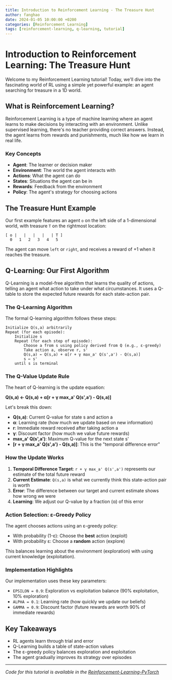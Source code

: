 ```yaml
---
title: Introduction to Reinforcement Learning - The Treasure Hunt
author: fanghao
date: 2024-01-05 10:00:00 +0200
categories: [Reinforcement Learning]
tags: [reinforcement-learning, q-learning, tutorial]
---
```


# Introduction to Reinforcement Learning: The Treasure Hunt

Welcome to my Reinforcement Learning tutorial! Today, we'll dive into the fascinating world of RL using a simple yet powerful example: an agent searching for treasure in a 1D world.

## What is Reinforcement Learning?

Reinforcement Learning is a type of machine learning where an agent learns to make decisions by interacting with an environment. Unlike supervised learning, there's no teacher providing correct answers. Instead, the agent learns from rewards and punishments, much like how we learn in real life.

### Key Concepts

- **Agent**: The learner or decision maker
- **Environment**: The world the agent interacts with  
- **Actions**: What the agent can do
- **States**: Situations the agent can be in
- **Rewards**: Feedback from the environment
- **Policy**: The agent's strategy for choosing actions

## The Treasure Hunt Example

Our first example features an agent `o` on the left side of a 1-dimensional world, with treasure `T` on the rightmost location:

```
[ o |   |   |   |   | T ]
  0   1   2   3   4   5
```

The agent can move `left` or `right`, and receives a reward of +1 when it reaches the treasure.

## Q-Learning: Our First Algorithm

Q-Learning is a model-free algorithm that learns the quality of actions, telling an agent what action to take under what circumstances. It uses a Q-table to store the expected future rewards for each state-action pair.

### The Q-Learning Algorithm

The formal Q-learning algorithm follows these steps:

```
Initialize Q(s,a) arbitrarily
Repeat (for each episode):
    Initialize s
    Repeat (for each step of episode):
        Choose a from s using policy derived from Q (e.g., ε-greedy)
        Take action a, observe r, s'
        Q(s,a) ← Q(s,a) + α[r + γ max_a' Q(s',a') - Q(s,a)]
        s ← s'
    until s is terminal
```

### The Q-Value Update Rule

The heart of Q-learning is the update equation:

**Q(s,a) ← Q(s,a) + α[r + γ max_a' Q(s',a') - Q(s,a)]**

Let's break this down:
- **Q(s,a)**: Current Q-value for state s and action a
- **α**: Learning rate (how much we update based on new information)
- **r**: Immediate reward received after taking action a
- **γ**: Discount factor (how much we value future rewards)
- **max_a' Q(s',a')**: Maximum Q-value for the next state s'
- **[r + γ max_a' Q(s',a') - Q(s,a)]**: This is the "temporal difference error"

### How the Update Works

1. **Temporal Difference Target**: `r + γ max_a' Q(s',a')` represents our estimate of the total future reward
2. **Current Estimate**: `Q(s,a)` is what we currently think this state-action pair is worth
3. **Error**: The difference between our target and current estimate shows how wrong we were
4. **Learning**: We adjust our Q-value by a fraction (α) of this error

### Action Selection: ε-Greedy Policy

The agent chooses actions using an ε-greedy policy:
- With probability (1-ε): Choose the **best** action (exploit)
- With probability ε: Choose a **random** action (explore)

This balances learning about the environment (exploration) with using current knowledge (exploitation).

### Implementation Highlights

Our implementation uses these key parameters:
- `EPSILON = 0.9`: Exploration vs exploitation balance (90% exploitation, 10% exploration)
- `ALPHA = 0.1`: Learning rate (how quickly we update our beliefs)
- `GAMMA = 0.9`: Discount factor (future rewards are worth 90% of immediate rewards)

## Key Takeaways

- RL agents learn through trial and error
- Q-Learning builds a table of state-action values
- The ε-greedy policy balances exploration and exploitation
- The agent gradually improves its strategy over episodes

---

*Code for this tutorial is available in the [Reinforcement-Learning-PyTorch](https://github.com/FanghaoT/Reinforcement-Learning-PyTorch)* 